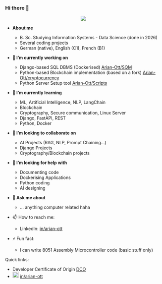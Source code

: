 ### Hi there 👋
<p align="center">
  <img src="https://capsule-render.vercel.app/api?text=Welcome%20to%20my%20GitHub!&animation=fadeIn&type=waving&color=gradient&height=200"/>
</p>

- **About me**
  - B. Sc. Studying Information Systems - Data Science (done in 2026)
  - Several coding projects
  - German (native), English (C1), French (B1)

- **🔭 I’m currently working on**
  - Django-based SQL DBMS (Dockerised) [Arian-Ott/SQM](https://github.com/Arian-Ott/SQM)
  - Python-based Blockchain implementation (based on a fork) [Arian-Ott/cryptocurrency](https://github.com/Arian-Ott/cryptocurrency)
  - Python Server Setup tool [Arian-Ott/Scripts](https://github.com/Arian-Ott/scripts)
- **🌱 I’m currently learning**
  - ML, Artificial Intelligence, NLP, LangChain
  - Blockchain
  - Cryptography, Secure communication, Linux Server
  - Django, FastAPI, REST
  - Python, Docker
- **👯 I’m looking to collaborate on**
  - AI Projects (RAG, NLP, Prompt Chaining...)
  - Django Projects
  - Cryptography/Blockchain projects
- **🤔 I’m looking for help with**
  - Documenting code
  - Dockerising Applications
  - Python coding
  - AI designing
- **💬 Ask me about**
  - ... anything computer related haha
- 📫 How to reach me:
  - LinkedIn: [in/arian-ott](https://linkedin.com/in/arian-ott)
- ⚡ Fun fact:
  - I can write 8051 Assembly Microcontroller code (basic stuff only)
 

Quick links:
- Developer Certificate of Origin [DCO](https://github.com/Arian-Ott/developer-certificate)
- <img src="https://github.com/Arian-Ott/Arian-Ott/assets/88984301/fe85b498-48fe-4d4c-a303-b56e737f74ce" width=20> [in/arian-ott](https://linkedin.com/in/arian-ott)




<!--
**Arian-Ott/Arian-Ott** is a ✨ _special_ ✨ repository because its `README.md` (this file) appears on your GitHub profile.

Here are some ideas to get you started:


-->
